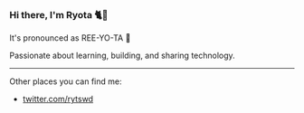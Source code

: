 ### Hi there, I'm Ryota 🐈👋

It's pronounced as REE-YO-TA 👻

Passionate about learning, building, and sharing technology.

---

Other places you can find me:

- [twitter.com/rytswd](https://twitter.com/rytswd)
